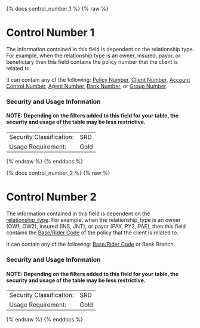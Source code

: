 {% docs control_number_1 %}
{% raw %}

<a name="control_number_1"></a>
# Control Number 1
The information contained in this field is dependent on the relationship type.  For example, 
when the relationship type is an owner, insured, payor, or beneficiary then this field contains the 
policy number that the client is related to.

It can contain any of the following: [Policy Number](#!/model/model.aaa_life_data_platform.gold_production_by_transaction#policy_number),
[Client Number](#!/model/model.aaa_life_data_platform.staging_mde_policy_client#client_number),
[Account Control Number](#!/source/source.aaa_life_data_platform.mde.policy_contract#acct_control_num), 
[Agent Number](#!/model/model.aaa_life_data_platform.staging_mde_policy_benefit#agent_number), 
[Bank Number](#!/model/model.aaa_life_data_platform.staging_lifeplus_client_relationships), 
or [Group Number](#!/model/model.aaa_life_data_platform.staging_lifeplus_inforce_contract_master#group_number).

### Security and Usage Information
#### NOTE: Depending on the filters added to this field for your table, the security and usage of the table may be less restrictive.

|     |     |
| --- | --- |
| Security Classification: | SRD |
| Usage Requirement:       | Gold |

{% endraw %}
{% enddocs %}


{% docs control_number_2 %}
{% raw %}

<a name="control_number_2"></a>
# Control Number 2
The information contained in this field is dependent on the [relationship_type](#!/model/model.aaa_life_data_platform.staging_lifeplus_inforce_contract_master#relationship_type). 
For example, when the relationship_type is an owner (OW1, OW2), insured (INS, JNT), or payor (PAY, PY2, PAE), 
then this field contains the [Base/Rider Code](#!/model/model.aaa_life_data_platform.staging_lifeplus_new_business_benefit#base_rider_code) 
of the policy that the client is related to. 

It can contain any of the following:
[Base/Rider Code](#!/model/model.aaa_life_data_platform.staging_lifeplus_new_business_benefit#base_rider_code)
or Bank Branch.

### Security and Usage Information
#### NOTE: Depending on the filters added to this field for your table, the security and usage of the table may be less restrictive.

|     |     |
| --- | --- |
| Security Classification: | SRD |
| Usage Requirement:       | Gold |

{% endraw %}
{% enddocs %}